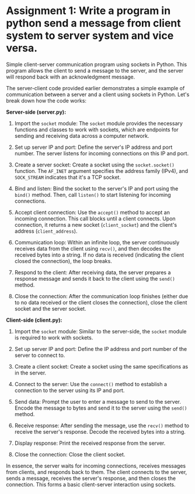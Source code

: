 # Assignment 1: Write a program in python send a message from client system to server system and vice versa.
 
 Simple client-server communication program using sockets in Python. 
 This program allows the client to send a message to the server, and the server will respond back with an acknowledgment message.



The server-client code provided earlier demonstrates a simple example of communication between a server and a client using sockets in Python. Let's break down how the code works:

**Server-side (server.py):**

1. Import the `socket` module: The `socket` module provides the necessary functions and classes to work with sockets, which are endpoints for sending and receiving data across a computer network.

2. Set up server IP and port: Define the server's IP address and port number. The server listens for incoming connections on this IP and port.

3. Create a server socket: Create a socket using the `socket.socket()` function. The `AF_INET` argument specifies the address family (IPv4), and `SOCK_STREAM` indicates that it's a TCP socket.

4. Bind and listen: Bind the socket to the server's IP and port using the `bind()` method. Then, call `listen()` to start listening for incoming connections.

5. Accept client connection: Use the `accept()` method to accept an incoming connection. This call blocks until a client connects. Upon connection, it returns a new socket (`client_socket`) and the client's address (`client_address`).

6. Communication loop: Within an infinite loop, the server continuously receives data from the client using `recv()`, and then decodes the received bytes into a string. If no data is received (indicating the client closed the connection), the loop breaks.

7. Respond to the client: After receiving data, the server prepares a response message and sends it back to the client using the `send()` method.

8. Close the connection: After the communication loop finishes (either due to no data received or the client closes the connection), close the client socket and the server socket.

**Client-side (client.py):**

1. Import the `socket` module: Similar to the server-side, the `socket` module is required to work with sockets.

2. Set up server IP and port: Define the IP address and port number of the server to connect to.

3. Create a client socket: Create a socket using the same specifications as in the server.

4. Connect to the server: Use the `connect()` method to establish a connection to the server using its IP and port.

5. Send data: Prompt the user to enter a message to send to the server. Encode the message to bytes and send it to the server using the `send()` method.

6. Receive response: After sending the message, use the `recv()` method to receive the server's response. Decode the received bytes into a string.

7. Display response: Print the received response from the server.

8. Close the connection: Close the client socket.

In essence, the server waits for incoming connections, receives messages from clients, and responds back to them. The client connects to the server, sends a message, receives the server's response, and then closes the connection. This forms a basic client-server interaction using sockets.
